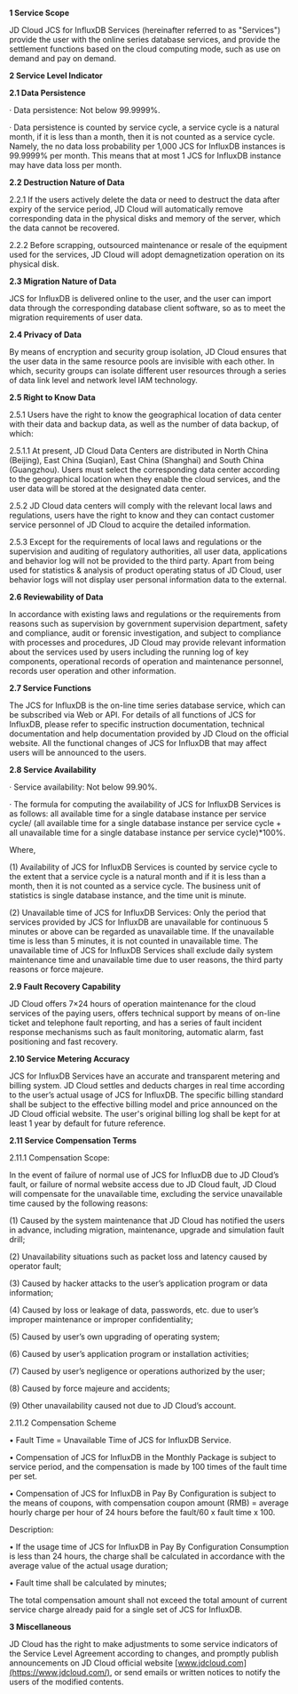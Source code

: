 **1 Service Scope**

JD Cloud JCS for InfluxDB Services (hereinafter referred to as "Services") provide the user with the online series database services, and provide the settlement functions based on the cloud computing mode, such as use on demand and pay on demand.

**2 Service Level Indicator**

**2.1 Data Persistence**

· Data persistence: Not below 99.9999%.

· Data persistence is counted by service cycle, a service cycle is a natural month, if it is less than a month, then it is not counted as a service cycle. Namely, the no data loss probability per 1,000 JCS for InfluxDB instances is 99.9999% per month. This means that at most 1 JCS for InfluxDB instance may have data loss per month.

**2.2 Destruction Nature of Data**

2.2.1 If the users actively delete the data or need to destruct the data after expiry of the service period, JD Cloud will automatically remove corresponding data in the physical disks and memory of the server, which the data cannot be recovered.

2.2.2 Before scrapping, outsourced maintenance or resale of the equipment used for the services, JD Cloud will adopt demagnetization operation on its physical disk.

**2.3 Migration Nature of Data**

JCS for InfluxDB is delivered online to the user, and the user can import data through the corresponding database client software, so as to meet the migration requirements of user data.

**2.4 Privacy of Data**

By means of encryption and security group isolation, JD Cloud ensures that the user data in the same resource pools are invisible with each other. In which, security groups can isolate different user resources through a series of data link level and network level IAM technology.

**2.5 Right to Know Data**

2.5.1 Users have the right to know the geographical location of data center with their data and backup data, as well as the number of data backup, of which:

2.5.1.1 At present, JD Cloud Data Centers are distributed in North China (Beijing), East China (Suqian), East China (Shanghai) and South China (Guangzhou). Users must select the corresponding data center according to the geographical location when they enable the cloud services, and the user data will be stored at the designated data center.

2.5.2 JD Cloud data centers will comply with the relevant local laws and regulations, users have the right to know and they can contact customer service personnel of JD Cloud to acquire the detailed information.

2.5.3 Except for the requirements of local laws and regulations or the supervision and auditing of regulatory authorities, all user data, applications and behavior log will not be provided to the third party. Apart from being used for statistics & analysis of product operating status of JD Cloud, user behavior logs will not display user personal information data to the external.

**2.6 Reviewability of Data**

In accordance with existing laws and regulations or the requirements from reasons such as supervision by government supervision department, safety and compliance, audit or forensic investigation, and subject to compliance with processes and procedures, JD Cloud may provide relevant information about the services used by users including the running log of key components, operational records of operation and maintenance personnel, records user operation and other information.

**2.7 Service Functions**

The JCS for InfluxDB is the on-line time series database service, which can be subscribed via Web or API. For details of all functions of JCS for InfluxDB, please refer to specific instruction documentation, technical documentation and help documentation provided by JD Cloud on the official website. All the functional changes of JCS for InfluxDB that may affect users will be announced to the users.

**2.8 Service Availability**

· Service availability: Not below 99.90%.

· The formula for computing the availability of JCS for InfluxDB Services is as follows: all available time for a single database instance per service cycle/ (all available time for a single database instance per service cycle + all unavailable time for a single database instance per service cycle)*100%.

Where,

(1) Availability of JCS for InfluxDB Services is counted by service cycle to the extent that a service cycle is a natural month and if it is less than a month, then it is not counted as a service cycle. The business unit of statistics is single database instance, and the time unit is minute.

(2) Unavailable time of JCS for InfluxDB Services: Only the period that services provided by JCS for InfluxDB are unavailable for continuous 5 minutes or above can be regarded as unavailable time. If the unavailable time is less than 5 minutes, it is not counted in unavailable time. The unavailable time of JCS for InfluxDB Services shall exclude daily system maintenance time and unavailable time due to user reasons, the third party reasons or force majeure.

**2.9 Fault Recovery Capability**

JD Cloud offers 7×24 hours of operation maintenance for the cloud services of the paying users, offers technical support by means of on-line ticket and telephone fault reporting, and has a series of fault incident response mechanisms such as fault monitoring, automatic alarm, fast positioning and fast recovery.

**2.10 Service Metering Accuracy**

JCS for InfluxDB Services have an accurate and transparent metering and billing system. JD Cloud settles and deducts charges in real time according to the user’s actual usage of JCS for InfluxDB. The specific billing standard shall be subject to the effective billing model and price announced on the JD Cloud official website. The user's original billing log shall be kept for at least 1 year by default for future reference.

**2.11 Service Compensation Terms**

2.11.1 Compensation Scope:

In the event of failure of normal use of JCS for InfluxDB due to JD Cloud’s fault, or failure of normal website access due to JD Cloud fault, JD Cloud will compensate for the unavailable time, excluding the service unavailable time caused by the following reasons:

(1) Caused by the system maintenance that JD Cloud has notified the users in advance, including migration, maintenance, upgrade and simulation fault drill;

(2) Unavailability situations such as packet loss and latency caused by operator fault;

(3) Caused by hacker attacks to the user’s application program or data information;

(4) Caused by loss or leakage of data, passwords, etc. due to user’s improper maintenance or improper confidentiality;

(5) Caused by user’s own upgrading of operating system;

(6) Caused by user’s application program or installation activities;

(7) Caused by user’s negligence or operations authorized by the user;

(8) Caused by force majeure and accidents;

(9) Other unavailability caused not due to JD Cloud’s account.

2.11.2 Compensation Scheme 

• Fault Time = Unavailable Time of JCS for InfluxDB Service.

• Compensation of JCS for InfluxDB in the Monthly Package is subject to service period, and the compensation is made by 100 times of the fault time per set.

• Compensation of JCS for InfluxDB in Pay By Configuration is subject to the means of coupons, with compensation coupon amount (RMB) = average hourly charge per hour of 24 hours before the fault/60 x fault time x 100.

Description:

• If the usage time of JCS for InfluxDB in Pay By Configuration Consumption is less than 24 hours, the charge shall be calculated in accordance with the average value of the actual usage duration;

• Fault time shall be calculated by minutes;

The total compensation amount shall not exceed the total amount of current service charge already paid for a single set of JCS for InfluxDB.

**3 Miscellaneous**

JD Cloud has the right to make adjustments to some service indicators of the Service Level Agreement according to changes, and promptly publish announcements on JD Cloud official website [www.jdcloud.com](https://www.jdcloud.com/), or send emails or written notices to notify the users of the modified contents.